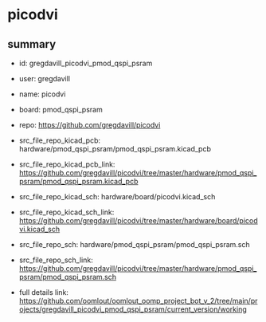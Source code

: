 # picodvi
 
## summary 
* id: gregdavill_picodvi_pmod_qspi_psram
* user: gregdavill
* name: picodvi
* board: pmod_qspi_psram
* repo: https://github.com/gregdavill/picodvi
* src_file_repo_kicad_pcb: hardware/pmod_qspi_psram/pmod_qspi_psram.kicad_pcb
* src_file_repo_kicad_pcb_link: https://github.com/gregdavill/picodvi/tree/master/hardware/pmod_qspi_psram/pmod_qspi_psram.kicad_pcb
* src_file_repo_kicad_sch: hardware/board/picodvi.kicad_sch
* src_file_repo_kicad_sch_link: https://github.com/gregdavill/picodvi/tree/master/hardware/board/picodvi.kicad_sch

* src_file_repo_sch: hardware/pmod_qspi_psram/pmod_qspi_psram.sch
* src_file_repo_sch_link: https://github.com/gregdavill/picodvi/tree/master/hardware/pmod_qspi_psram/pmod_qspi_psram.sch
* full details link: https://github.com/oomlout/oomlout_oomp_project_bot_v_2/tree/main/projects/gregdavill_picodvi_pmod_qspi_psram/current_version/working  







